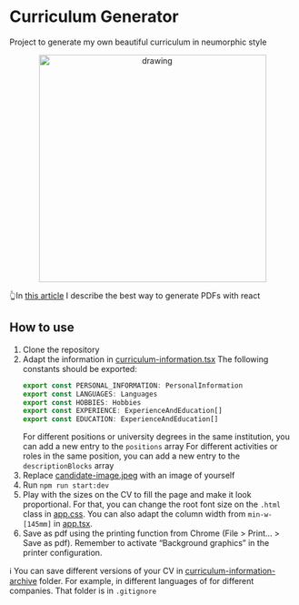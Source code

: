 # Curriculum Generator

Project to generate my own beautiful curriculum in neumorphic style

<p align="center">
  <img src="https://user-images.githubusercontent.com/46030630/198880892-91193d3d-f98c-4bff-aa41-2730f518610d.png" alt="drawing" width="400"/>
</p>

👆In [this article](https://medium.com/@c.jocker/best-way-to-convert-a-react-page-to-pdf-489a9fda36f0) I describe the best way to generate PDFs with react

## How to use

1. Clone the repository
2. Adapt the information in [curriculum-information.tsx](src/constants/curriculum-information.tsx)
   The following constants should be exported:
   ```typescript
   export const PERSONAL_INFORMATION: PersonalInformation
   export const LANGUAGES: Languages
   export const HOBBIES: Hobbies
   export const EXPERIENCE: ExperienceAndEducation[]
   export const EDUCATION: ExperienceAndEducation[]
   ```
   For different positions or university degrees in the same institution, you can add a new entry to the `positions` array
   For different activities or roles in the same position, you can add a new entry to the `descriptionBlocks` array
3. Replace [candidate-image.jpeg](src/images/candidate-image.jpeg) with an image of yourself
4. Run `npm run start:dev`
5. Play with the sizes on the CV to fill the page and make it look proportional.
   For that, you can change the root font size on the `.html` class in [app.css](src/app.css).
   You can also adapt the column width from `min-w-[145mm]` in [app.tsx](src/app.css).
6. Save as pdf using the printing function from Chrome (File > Print… > Save as pdf).
   Remember to activate “Background graphics” in the printer configuration.

ℹ️ You can save different versions of your CV in [curriculum-information-archive](src/constants/curriculum-information-archive) folder.
For example, in different languages of for different companies. That folder is in `.gitignore`
